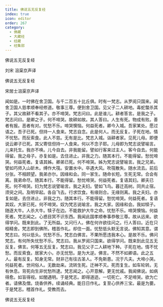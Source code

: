```yaml
---
title: 佛说五无反复经
index: true
icon: editor
order: 267
category:
  - 佛藏
  - 大藏经
  - 经藏
  - 经集部
---
```


  佛说五无反复经  

刘宋 沮渠京声译  

佛说五无反复经  

宋居士沮渠京声译  

闻如是。一时佛在舍卫国。与千二百五十比丘俱。时有一梵志。从罗阅只国来。闻舍卫国人慈孝顺奉经修道。敬事三尊。便到舍卫国。见父子二人耕地。毒蛇螫杀其子。其父故耕不看其子。亦不啼哭。梵志问曰。此是谁儿。耕者答言。是我之子。梵志问曰。是卿之子。何不啼哭。故耕如故。其人答曰。人生有死。物成有败。善者有报。恶者有对。忧愁不乐。啼哭懊恼。何益死者。卿今入城。吾家某处。愿过语之。吾子已死。但持一人食来。梵志自念。此是何人。而无反复。子死在地。情不忧愁。而反索食。此人不慈。无有是比。梵志入城。诣耕者家。见死儿母。即便说云卿子已死。其父寄信但持一人食来。何以不念子耶。儿母即为梵志说譬喻言。儿来托生。我亦不唤。儿今自去。非我能留。譬如行客来过主人。客今自去。何能得留。我之母子。亦复如是。去住进止。非我之力。随其本行。不能得留。愁忧啼哭。何益死者。复语其姊。卿弟已死。何不啼哭。姊为梵志说譬喻言。我之兄弟。譬如巧师入山斫木。缚作大筏。安置水中。卒遇大风。吹筏散失。随水流去。前后分张。不相顾望。我弟亦尔。因缘和会。同一家生。随命长短。生死无常。合会有离。我弟命尽。随其本行。不能得留。愁忧啼哭。何益死者。复语其妇。卿夫已死。何不啼哭。妇为梵志说譬喻言。我之夫妇。譬如飞鸟。暮迁高树。同共止宿。须臾之间。及明早起。各自飞去。行求饮食。有缘则合。无缘则离。我之夫妇。亦复如是。去住进止。非我之力。随其本行。不能得留。愁忧啼哭。何益死者。复语其奴。大家已死。何不啼哭。奴为梵志说喻言。我之大家。因缘和会。我如犊子。随逐大牛。人杀大牛。犊子在边。不能救护大牛之命。忧愁不乐。啼哭懊恼。何益死者。梵志闻之。心惑目冥不识东西。我闻此国孝顺奉事恭敬三尊。故从远来。欲得学问。既来到此。了无所益。又问行人。佛在何许欲往问之。行人答曰。近在只桓精舍。梵志即到佛所。稽首作礼。却住一面。忧愁低头默无言说。佛知其意。谓梵志曰。何以低头。忧愁不乐。梵志白佛言。不果所愿违我本心。是故不乐。佛问梵志。有何所失忧愁不乐。梵志曰。我从罗阅只国来。欲得学问。既来到此见五无反复。佛言。何等五无反复。梵志曰。我见父子二人耕地下种。子死在地。情不忧愁。而反索食。居家大小。亦无忧愁。是为大逆。佛言。不然不如卿语。此之五人。最有反复。知身无常。财非己有往古圣人。不免斯患。况于凡夫。大啼小哭。何益死者。世间俗人。无数劫来。流转生死。迁神不灭。死而复生。如车轮转。无有休息。背死向生非忧愁所逮。梵志闻之。心开意解。更无忧戚。我闻佛说。如病得愈。如盲得视。如闇遇明。于是梵志。即得道迹。一切死亡。不足啼哭。欲为亡者。请佛及僧。烧香供养。续诵经典。能日日作礼。复至心供养三宝。最是为要。于是梵志。稽首作礼。受教而去。  

佛说五无反复经  
